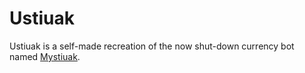 # Ustiuak

Ustiuak is a self-made recreation of the now shut-down currency bot named [Mystiuak](https://www.urbandictionary.com/define.php?term=mystiuak).
